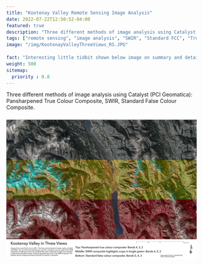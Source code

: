 ```yaml
---
title: "Kootenay Valley Remote Sensing Image Analysis"
date: 2022-07-22T12:50:52-04:00
featured: true
description: "Three different methods of image analysis using Catalyst (PCI Geomatica): Pansharpened True Colour Composite, SWIR, Standard False Colour Composite."
tags: ["remote sensing", "image analysis", "SWIR", "Standard FCC", "True Colour Composite", "DEM"]
image: "/img/KootenayValleyThreeViews_RS.JPG"

fact: "Interesting little tidbit shown below image on summary and detail page"
weight: 500
sitemap:
  priority : 0.8
---
```

Three different methods of image analysis using Catalyst (PCI Geomatica): Pansharpened True Colour Composite, SWIR, Standard False Colour Composite.

![kootenay valley map](/img/KootenayValleyThreeViews_RS.JPG "Image Analysis of Kootenay Valley")

